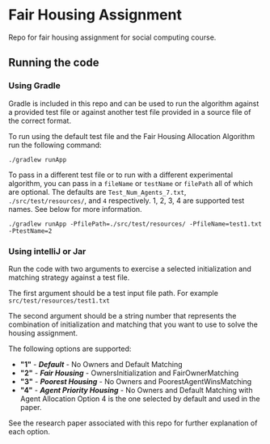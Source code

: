 # Fair Housing Assignment
Repo for fair housing assignment for social computing course.

## Running the code
### Using Gradle
Gradle is included in this repo and can be used to run the algorithm against a provided test file
or against another test file provided in a source file of the correct format.

To run using the default test file and the Fair Housing Allocation Algorithm run the following command:

```
./gradlew runApp
```
To pass in a different test file or to run with a different experimental algorithm, 
you can pass in a `fileName` or `testName` or `filePath` all of which are optional.
The defaults are  `Test_Num_Agents_7.txt`, `./src/test/resources/`, and `4` 
respectively. 1, 2, 3, 4 are supported test names. See below for more information.

```
./gradlew runApp -PfilePath=./src/test/resources/ -PfileName=test1.txt -PtestName=2 
```

### Using intelliJ or Jar
Run the code with two arguments to exercise a selected initialization and matching strategy 
 against a test file.
 
The first argument should be a test input file path. For example `src/test/resources/test1.txt`

The second argument should be a string number that represents the combination of 
initialization and matching that you want to use to solve the housing assignment.

The following options are supported:
- **"1"** - ___Default___ - No Owners and Default Matching
- **"2"** - ___Fair Housing___ - OwnersInitialization and FairOwnerMatching
- **"3"** - ___Poorest Housing___  - No Owners and PoorestAgentWinsMatching
- **"4"** - ___Agent Priority Housing___  - No Owners and Default Matching with Agent Allocation
Option 4 is the one selected by default and used in the paper.

See the research paper associated with this repo for further explanation of each option.